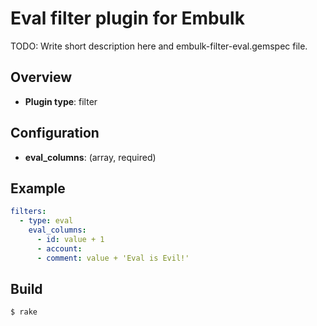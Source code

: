 # Eval filter plugin for Embulk

TODO: Write short description here and embulk-filter-eval.gemspec file.

## Overview

* **Plugin type**: filter

## Configuration

- **eval_columns**: (array, required)

## Example

```yaml
filters:
  - type: eval
    eval_columns:
      - id: value + 1
      - account:
      - comment: value + 'Eval is Evil!'
```


## Build

```
$ rake
```
